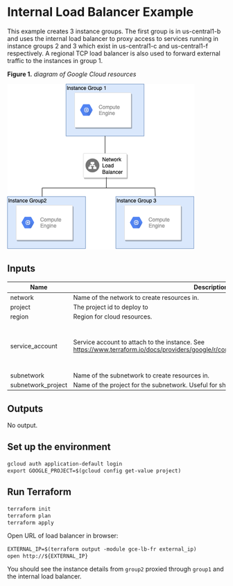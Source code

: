 # Internal Load Balancer Example

This example creates 3 instance groups. The first group is in us-central1-b and uses the internal load balancer to proxy access to services running in instance groups 2 and 3 which exist in us-central1-c and us-central1-f respectively. A regional TCP load balancer is also used to forward external traffic to the instances in group 1.

**Figure 1.** *diagram of Google Cloud resources*

![architecture diagram](./diagram.png)

<!-- BEGINNING OF PRE-COMMIT-TERRAFORM DOCS HOOK -->
## Inputs

| Name | Description | Type | Default | Required |
|------|-------------|------|---------|:--------:|
| network | Name of the network to create resources in. | `string` | n/a | yes |
| project | The project id to deploy to | `string` | n/a | yes |
| region | Region for cloud resources. | `string` | n/a | yes |
| service\_account | Service account to attach to the instance. See https://www.terraform.io/docs/providers/google/r/compute_instance_template#service_account | <pre>object({<br>    email  = string<br>    scopes = set(string)<br>  })</pre> | n/a | yes |
| subnetwork | Name of the subnetwork to create resources in. | `string` | n/a | yes |
| subnetwork\_project | Name of the project for the subnetwork. Useful for shared VPC. | `string` | n/a | yes |

## Outputs

No output.

<!-- END OF PRE-COMMIT-TERRAFORM DOCS HOOK -->

## Set up the environment

```shell
gcloud auth application-default login
export GOOGLE_PROJECT=$(gcloud config get-value project)
```

## Run Terraform

```shell
terraform init
terraform plan
terraform apply
```

Open URL of load balancer in browser:

```shell
EXTERNAL_IP=$(terraform output -module gce-lb-fr external_ip)
open http://${EXTERNAL_IP}
```

You should see the instance details from `group2` proxied through `group1` and the internal load balancer.
